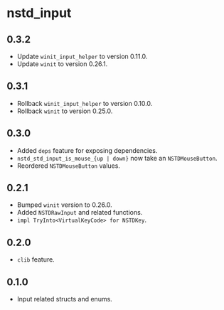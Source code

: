 # nstd_input
## 0.3.2
- Update `winit_input_helper` to version 0.11.0.
- Update `winit` to version 0.26.1.
## 0.3.1
- Rollback `winit_input_helper` to version 0.10.0.
- Rollback `winit` to version 0.25.0.
## 0.3.0
- Added `deps` feature for exposing dependencies.
- `nstd_std_input_is_mouse_{up | down}` now take an `NSTDMouseButton`.
- Reordered `NSTDMouseButton` values.
## 0.2.1
- Bumped `winit` version to 0.26.0.
- Added `NSTDRawInput` and related functions.
- `impl TryInto<VirtualKeyCode> for NSTDKey`.
## 0.2.0
- `clib` feature.
## 0.1.0
- Input related structs and enums.
